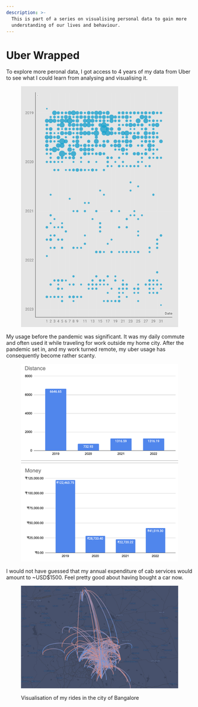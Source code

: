 ```yaml
---
description: >-
  This is part of a series on visualising personal data to gain more
  understanding of our lives and behaviour.
---
```


# Uber Wrapped

To explore more peronal data, I got access to 4 years of my data from Uber to see what I could learn from analysing and visualising it.

<figure><img src="../../.gitbook/assets/image (142).png" alt=""><figcaption></figcaption></figure>

My usage before the pandemic was significant. It was my daily commute and often used it while traveling for work outside my home city. After the pandemic set in, and my work turned remote, my uber usage has consequently become rather scanty.

<figure><img src="../../.gitbook/assets/image (143).png" alt=""><figcaption></figcaption></figure>

I would not have guessed that my annual expenditure of cab services would amount to \~USD$1500. Feel pretty good about having bought a car now.

<figure><img src="../../.gitbook/assets/image (13).png" alt=""><figcaption><p>Visualisation of my rides in the city of Bangalore</p></figcaption></figure>


